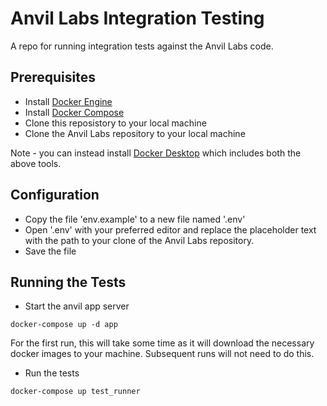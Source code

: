 # Anvil Labs Integration Testing
A repo for running integration tests against the Anvil Labs code.

## Prerequisites

* Install [Docker Engine](https://docs.docker.com/engine/install/)
* Install [Docker Compose](https://docs.docker.com/compose/install/)
* Clone this reposistory to your local machine
* Clone the Anvil Labs repository to your local machine

Note - you can instead install [Docker Desktop](https://docs.docker.com/desktop/) which includes both the above tools.

## Configuration
* Copy the file 'env.example' to a new file named '.env'
* Open '.env' with your preferred editor and replace the placeholder text with the path to your clone of the Anvil Labs repository.
* Save the file

## Running the Tests
* Start the anvil app server
```
docker-compose up -d app
```
For the first run, this will take some time as it will download the necessary docker images to your machine.
Subsequent runs will not need to do this.
* Run the tests
```
docker-compose up test_runner
```
